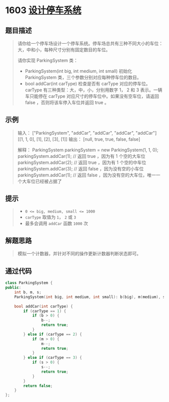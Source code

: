 # 1603 [设计停车系统](https://leetcode-cn.com/problems/design-parking-system/)

## 题目描述

> 请你给一个停车场设计一个停车系统。停车场总共有三种不同大小的车位：大，中和小，每种尺寸分别有固定数目的车位。
>
> 请你实现 ParkingSystem 类：
>
> - ParkingSystem(int big, int medium, int small) 初始化 ParkingSystem 类，三个参数分别对应每种停车位的数目。
> - bool addCar(int carType) 检查是否有 carType 对应的停车位。 carType 有三种类型：大，中，小，分别用数字 1， 2 和 3 表示。一辆车只能停在  carType 对应尺寸的停车位中。如果没有空车位，请返回 false ，否则将该车停入车位并返回 true 。

## 示例

> 输入：
> ["ParkingSystem", "addCar", "addCar", "addCar", "addCar"]
> [[1, 1, 0], [1], [2], [3], [1]]
> 输出：
> [null, true, true, false, false]
>
> 解释：
> ParkingSystem parkingSystem = new ParkingSystem(1, 1, 0);
> parkingSystem.addCar(1); // 返回 true ，因为有 1 个空的大车位
> parkingSystem.addCar(2); // 返回 true ，因为有 1 个空的中车位
> parkingSystem.addCar(3); // 返回 false ，因为没有空的小车位
> parkingSystem.addCar(1); // 返回 false ，因为没有空的大车位，唯一一个大车位已经被占据了

## 提示

>- `0 <= big, medium, small <= 1000`
>- `carType` 取值为 `1`， `2` 或 `3`
>- 最多会调用 `addCar` 函数 `1000` 次

## 解题思路

>模拟一个计数器，并针对不同的操作更新计数器判断状态即可。

## 通过代码

```cpp
class ParkingSystem {
public:
    int b, m, s;
    ParkingSystem(int big, int medium, int small): b(big), m(medium), s(small) {}
    
    bool addCar(int carType) {
        if (carType == 1) {
            if (b > 0) {
                b--;
                return true;
            }
        } else if (carType == 2) {
            if (m > 0) {
                m--;
                return true;
            }
        } else if (carType == 3) {
            if (s > 0) {
                s--;
                return true;
            }
        }
        return false;
    }
};
```

